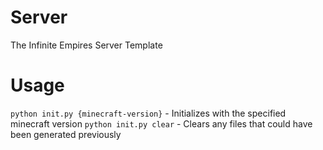 # Server
The Infinite Empires Server Template

# Usage
`python init.py {minecraft-version}` - Initializes with the specified minecraft version 
`python init.py clear` - Clears any files that could have been generated previously 
